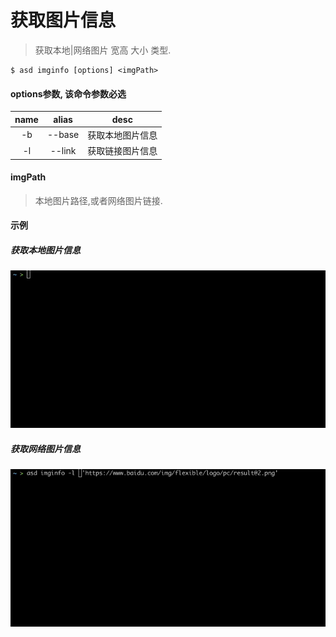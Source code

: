 # 获取图片信息

> 获取本地|网络图片 宽高 大小 类型.

```shell
$ asd imginfo [options] <imgPath>
```

#### options参数, __该命令参数必选__

| name |       alias     |          desc       |
| :--: | :-------------: | :---------------------: |
|  -b  |    --base    |      获取本地图片信息  |
|  -l  |    --link    |   获取链接图片信息 |

#### imgPath
> 本地图片路径,或者网络图片链接.

#### 示例

##### 获取本地图片信息
![1](/imginfo.gif)

##### 获取网络图片信息

![2](/imginfo2.gif)